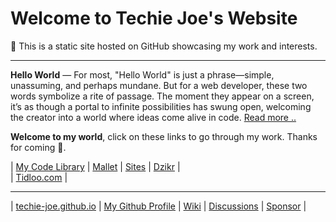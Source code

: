 <h1 id="_hero-title">Welcome to Techie Joe's Website</h1>

👔 This is a static site hosted on GitHub showcasing my work and interests.

---

**Hello World** — For most, "Hello World" is just a phrase—simple, unassuming, and perhaps mundane. But for a web developer, these two words symbolize a rite of passage. The moment they appear on a screen, it’s as though a portal to infinite possibilities has swung open, welcoming the creator into a world where ideas come alive in code. [Read more ..](hello-world)

**Welcome to my world**, click on these links to go through my work. Thanks for coming 🤠.

| [My Code Library][library] | [Mallet][mallet] | [Sites][sites] | [Dzikr][dzikr] |  
| [Tidloo.com][tidloo] |

---

| [techie-joe.github.io][website] | [My Github Profile][profile] | [Wiki][wiki] | [Discussions][discussions] | [Sponsor][sponsor] |

[website]: //techie-joe.github.io "Techie Joe's Website"
[profile]: //github.com/techie-joe "Techie Joe's GitHub Profile"
[wiki]:    //github.com/techie-joe/techie-joe/wiki "Techie Joe's Wiki"
[discussions]: //github.com/techie-joe/techie-joe/discussions "💬 Techie Joe's Discussions"
[gists]:   //gist.github.com/techie-joe "Techie Joe's Gists"
[sponsor]: //github.com/sponsors/techie-joe "☕️ Buy me a coffee .."

[library]: //techie-joe.github.io/library/ "Techie Joe's Library"
[mallet]:  //techie-joe.github.io/mallet/ "Techie Joe's Mallet"
[sites]:   //techie-joe.github.io/sites/ "Techie Joe's Sites"
[dzikr]:   //github.com/techie-joe/dzikr/ "Techie Joe's Dzikr Wordpress Plugin"

[tidloo]: //tidloo.com "Visit Tidloo.com"
